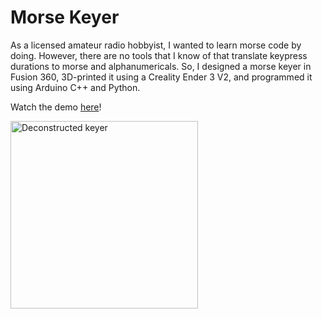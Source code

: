 # Morse Keyer

As a licensed amateur radio hobbyist, I wanted to learn morse code by doing.
However, there are no tools that I know of that translate keypress durations to morse and alphanumericals.
So, I designed a morse keyer in Fusion 360, 3D-printed it using a Creality Ender 3 V2, and programmed it using Arduino C++ and Python.

Watch the demo <a href="https://youtu.be/wTR2LFjZmM0">here</a>!

<img alt="Deconstructed keyer" src="https://hamzadugmag.com/images/morse_keyer.jpg" height="300"/>
